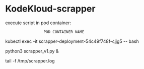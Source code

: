 # KodeKloud-scrapper


execute script in pod container:

                     POD CONTAINER NAME
kubectl exec -it scrapper-deployment-54c49f748f-cjjg5 -- bash

python3 scrapper_v1.py &

tail -f /tmp/scrapper.log
